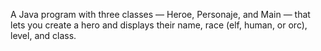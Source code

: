 A Java program with three classes — Heroe, Personaje, and Main — that lets you create a hero and displays their name, race (elf, human, or orc), level, and class.
